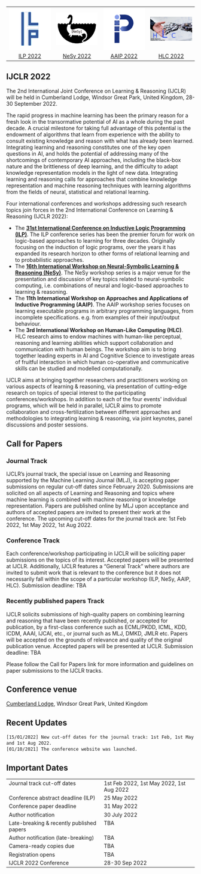 
<table align="center">
<tr>
  <td>
  <a href="https://ijclr22.doc.ic.ac.uk/ilp2022.html"><img src="images/ilp.png" width="160" alt="ILP"></a>
  </td>
  <td>
  <a href="https://sites.google.com/view/nesy-2022/"><img src="images/nesy-logo.png" width="160" alt="NeSy"></a> 
  </td>
  <td>
  <a href=""><img src="images/AAIP_Logo.png" width="160" alt="AAIP"></a> 
  </td>
  <td>
  <a href=""><img src="images/HLC_Logo.png" width="160" alt="HLC"></a> 
  </td>
</tr>
  <tr>
  <td align="center">
  <a href="https://ijclr22.doc.ic.ac.uk/ilp2022.html">ILP 2022</a>
  </td>
  <td align="center">
  <a href="https://sites.google.com/view/nesy-2022/">NeSy 2022</a> 
  </td>
  <td align="center">
  <a href="">AAIP 2022</a> 
  </td>
  <td align="center">
  <a href="">HLC 2022</a> 
  </td>
  </tr>

</table>
  
## IJCLR 2022  
  
The 2nd International Joint Conference on Learning & Reasoning (IJCLR) will be held in Cumberland Lodge, Windsor Great Park, United Kingdom, 28-30 September 2022.

The rapid progress in machine learning has been the primary reason for a fresh look in the transormative potential of AI as a whole during the past decade. A crucial milestone for taking full advantage of this potential is the endowment of algorithms that learn from experience with the ability to consult existing knowledge and reason with what has already been learned. Integrating learning and reasoning constitutes one of the key open questions in AI, and holds the potential of addressing many of the shortcomings of contemporary AI approaches, including the black-box nature and the brittleness of deep learning, and the difficulty to adapt knowledge representation models in the light of new data. Integrating learning and reasoning calls for approaches that combine knowledge representation and machine reasoning techniques with learning algorithms from the fields of neural, statistical and relational learning.

Four international conferences and workshops addressing such research topics join forces in the 2nd International Conference on Learning & Reasoning (IJCLR 2022):

- The **[31st International Conference on Inductive Logic Programming (ILP)](https://ijclr22.doc.ic.ac.uk/ilp2022.html)**. The ILP conference series has been the premier forum for work on logic-based approaches to learning for three decades. Originally focusing on the induction of logic programs, over the years it has expanded its research horizon to other forms of relational learning and to probabilistic approaches.
- The **[16th International Workshop on Neural-Symbolic Learning & Reasoning (NeSy)](https://sites.google.com/view/nesy-2022/)**. The NeSy workshop series is a major venue for the presentation and discussion of key topics related to neural-symbolic computing, i.e. combinations of neural and logic-based approaches to learning & reasoning.
- The **11th International Workshop on Approaches and Applications of Inductive Programming (AAIP)**. The AAIP workshop series focuses on learning executable programs in arbitrary programming languages, from incomplete specifications. e.g. from examples of their input/output behaviour.
- The **3rd International Workshop on Human-Like Computing (HLC)**. HLC research aims to endow machines with human-like perceptual, reasoning and learning abilities which support collaboration and communication with human beings. The workshop aim is to bring together leading experts in AI and Cognitive Science to investigate areas of fruitful interaction in which human co-operative and communicative skills can be studied and modelled computationally.


IJCLR aims at bringing together researchers and practitioners working on various aspects of learning & reasoning, via presentation of cutting-edge research on topics of special interest to the participating conferences/workshops. In addition to each of the four events' individual programs, which will be held in parallel, IJCLR aims to promote collaboration and cross-fertilization between different approaches and methodologies to integrating learning & reasoning, via joint keynotes, panel discussions and poster sessions.

## Call for Papers

### Journal Track 

IJCLR’s journal track, the special issue on Learning and Reasoning supported by the Machine Learning Journal (MLJ), is accepting paper submissions on regular cut-off dates since February 2020. Submissions are solicited on all aspects of Learning and Reasoning and topics where machine learning is combined with machine reasoning or knowledge representation. Papers are published online by MLJ upon acceptance and authors of accepted papers are invited to present their work at the conference. The upcoming cut-off dates for the journal track are: 1st Feb 2022, 1st May 2022, 1st Aug 2022.

### Conference Track

Each conference/workshop participating in IJCLR will be soliciting paper submissions on the topics of its interest. Accepted papers will be presented at IJCLR. Additionally, IJCLR features a “General Track” where authors are invited to submit work that is relevant to the conference but it does not necessarily fall within the scope of a particular workshop (ILP, NeSy, AAIP, HLC). Submission deadline: TBA

### Recently published papers Track 

IJCLR solicits submissions of high-quality papers on combining learning and reasoning that have been recently published, or accepted for publication, by a first-class conference such as ECML/PKDD, ICML, KDD, ICDM, AAAI, IJCAI, etc., or journal such as MLJ, DMKD, JMLR etc. Papers will be accepted on the grounds of relevance and quality of the original publication venue. Accepted papers will be presented at IJCLR. Submission deadline: TBA

Please follow the Call for Papers link for more information and guidelines on paper submissions to the IJCLR tracks.


## Conference venue

[Cumberland Lodge](https://www.cumberlandlodge.ac.uk/), Windsor Great Park, United Kingdom


## Recent Updates

    [15/01/2022] New cut-off dates for the journal track: 1st Feb, 1st May and 1st Aug 2022.
    [01/10/2021] The conference website was launched.

## Important Dates
<table style="text-align: left; width: 100%;" cellspacing="2" cellpadding="2" border="0">
        <tbody>
          <tr>
            <td style="vertical-align: top;">Journal track cut-off dates<br>
            </td>
            <td style="vertical-align: top;"><span style="text-decoration: line-through;"></span>1st Feb
              2022, 1st May 2022, 1st Aug 2022 </td>
          </tr>
          <tr>
            <td style="vertical-align: top;">Conference abstract
              deadline (ILP)<br>
            </td>
            <td style="vertical-align: top;">25 May 2022</td>
          </tr>
          <tr>
            <td style="vertical-align: top;">Conference paper deadline<br>
            </td>
            <td style="vertical-align: top;">31 May 2022<br>
            </td>
          </tr>
          <tr>
            <td style="vertical-align: top;">Author notification <br>
            </td>
            <td style="vertical-align: top;">30 July 2022</td>
          </tr>
          <tr>
            <td style="vertical-align: top;">Late-breaking &amp;
              recently published papers <br>
            </td>
            <td style="vertical-align: top;">TBA</td>
          </tr>
          <tr>
            <td style="vertical-align: top;">Author notification
              (late-breaking) </td>
            <td style="vertical-align: top;">TBA</td>
          </tr>
          <tr>
            <td style="vertical-align: top;">Camera-ready copies due <br>
            </td>
            <td style="vertical-align: top;">TBA </td>
          </tr>
          <tr>
            <td valign="top">Registration opens<br>
            </td>
            <td valign="top">TBA<br>
            </td>
          </tr>
          <tr>
            <td style="vertical-align: top;">IJCLR 2022 Conference<br>
            </td>
            <td style="vertical-align: top;"><span style="text-decoration: line-through;"></span>28-30 Sep
              2022<br>
            </td>
          </tr>
        </tbody>
      </table>
      
